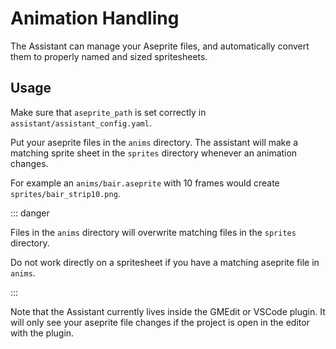 # Animation Handling

The Assistant can manage your Aseprite files, and automatically convert them to properly named and sized spritesheets.

## Usage

Make sure that `aseprite_path` is set correctly in `assistant/assistant_config.yaml`.

Put your aseprite files in the `anims` directory. The assistant will make a matching sprite sheet in the `sprites` directory whenever an animation changes. 

For example an `anims/bair.aseprite` with 10 frames would create `sprites/bair_strip10.png`.

::: danger

Files in the `anims` directory will overwrite matching files in the `sprites` directory.

Do not work directly on a spritesheet if you have a matching aseprite file in `anims`. 

:::

Note that the Assistant currently lives inside the GMEdit or VSCode plugin. It will only see your aseprite file changes if the project is open in the editor with the plugin. 